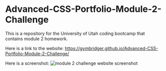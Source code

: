 # Advanced-CSS-Portfolio-Module-2-Challenge
This is a repository for the University of Utah coding bootcamp that contains module 2 homework.


Here is a link to the website: https://gymbridger.github.io/Advanced-CSS-Portfolio-Module-2-Challenge/

Here is a screenshot: ![module 2 challenge website screenshot](https://user-images.githubusercontent.com/130262452/235060125-22d041df-302f-4668-8c67-3dc5418c0a9d.png)

